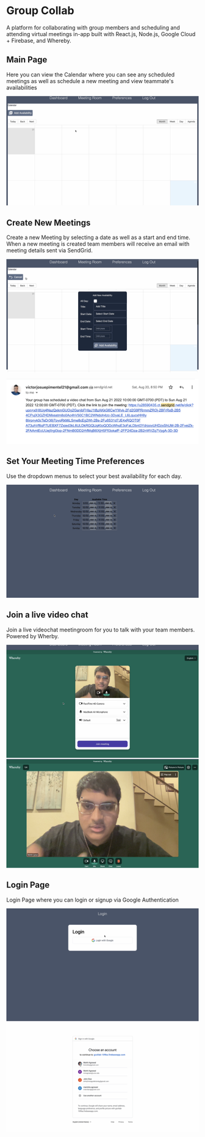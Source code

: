 # Group Collab

A platform for collaborating with group members and scheduling and attending virtual meetings in-app built with React.js, Node.js, Google Cloud + Firebase, and Whereby.

## Main Page

Here you can view the Calendar where you can see any scheduled meetings as well as schedule a new meeting and view teammate's availabilities 

![Main Page](https://github.com/MohitAgrawal404/GroupCollab/blob/main/READMEIMAGESMEETINGROOM/Screen%20Shot%202022-09-27%20at%208.08.40%20PM.png?raw=true)

## Create New Meetings 

Create a new Meeting by selecting a date as well as a start and end time. When a new meeting is created team members will receive an email with meeting details sent via SendGrid. 

![New Meeting](https://github.com/MohitAgrawal404/GroupCollab/blob/main/READMEIMAGESMEETINGROOM/Screen%20Shot%202022-09-27%20at%208.09.05%20PM.png?raw=true)

![Email via SendGrid](https://github.com/MohitAgrawal404/GroupCollab/blob/main/READMEIMAGESMEETINGROOM/Screen%20Shot%202022-09-27%20at%208.43.07%20PM.png?raw=true)

## Set Your Meeting Time Preferences

Use the dropdown menus to select your best availability for each day.

![Time Preferences](https://github.com/MohitAgrawal404/GroupCollab/blob/main/READMEIMAGESMEETINGROOM/Screen%20Shot%202022-09-27%20at%208.09.30%20PM.png?raw=true)

## Join a live video chat

Join a live videochat meetingroom for you to talk with your team members. Powered by Wherby.

![Meeting Room Welcome](https://github.com/MohitAgrawal404/GroupCollab/blob/main/READMEIMAGESMEETINGROOM/Screen%20Shot%202022-09-27%20at%208.10.48%20PM.png?raw=true)
![Main Video Chat](https://github.com/MohitAgrawal404/GroupCollab/blob/main/READMEIMAGESMEETINGROOM/Screen%20Shot%202022-09-27%20at%208.11.00%20PM.png?raw=true)

## Login Page

Login Page where you can login or signup via Google Authentication

![Login](https://github.com/MohitAgrawal404/GroupCollab/blob/main/READMEIMAGESMEETINGROOM/Screen%20Shot%202022-09-27%20at%208.11.18%20PM.png?raw=true)
![Google Login](https://github.com/MohitAgrawal404/GroupCollab/blob/main/READMEIMAGESMEETINGROOM/Screen%20Shot%202022-09-27%20at%208.11.45%20PM.png?raw=true)
